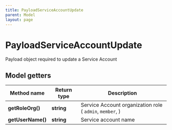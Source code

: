 ```yaml
---
title: PayloadServiceAccountUpdate
parent: Model
layout: page
---
```


# PayloadServiceAccountUpdate

Payload object required to update a Service Account

## Model getters

Method name | Return type | Description
------------ | ------------- | -------------
**getRoleOrg()** | **string** | Service Account organization role ( `admin`, `member`, )
**getUserName()** | **string** | Service account name

